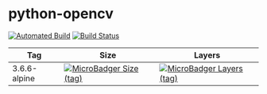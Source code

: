 # python-opencv

[![Automated Build](https://img.shields.io/docker/automated/namkuspa/python-opencv.svg)](https://hub.docker.com/r/namkuspa/python-opencv/)
[![Build Status](https://img.shields.io/docker/build/namkuspa/python-opencv.svg)](https://hub.docker.com/r/namkuspa/python-opencv/)


| Tag          | Size | Layers |
|--------------|------|--------|
| 3.6.6-alpine | [![MicroBadger Size (tag)](https://img.shields.io/microbadger/image-size/namkuspa/python-opencv/3.6.6-alpine.svg)](https://hub.docker.com/r/namkuspa/python-opencv/)    | [![MicroBadger Layers (tag)](https://img.shields.io/microbadger/layers/namkuspa/python-opencv/3.6.6-alpine.svg)](https://hub.docker.com/r/namkuspa/python-opencv/)|
